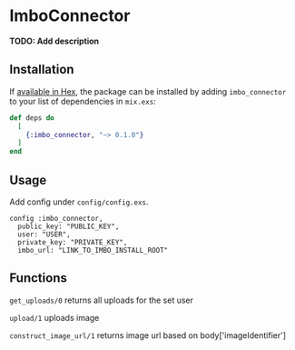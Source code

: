 # ImboConnector

**TODO: Add description**

## Installation

If [available in Hex](https://hex.pm/docs/publish), the package can be installed
by adding `imbo_connector` to your list of dependencies in `mix.exs`:

```elixir
def deps do
  [
    {:imbo_connector, "~> 0.1.0"}
  ]
end
```

## Usage

Add config under `config/config.exs`.

```
config :imbo_connector,
  public_key: "PUBLIC_KEY",
  user: "USER",
  private_key: "PRIVATE_KEY",
  imbo_url: "LINK_TO_IMBO_INSTALL_ROOT"
```

## Functions

`get_uploads/0` returns all uploads for the set user

`upload/1` uploads image

`construct_image_url/1` returns image url based on body['imageIdentifier']
